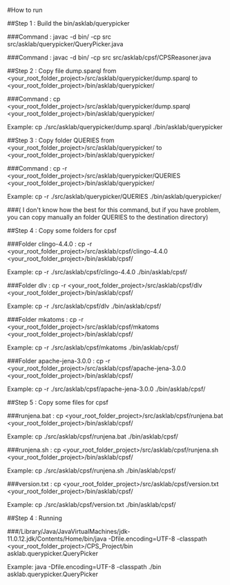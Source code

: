 #How to run

##Step 1 : Build the bin/asklab/querypicker

###Command : javac -d bin/ -cp src src/asklab/querypicker/QueryPicker.java

###Command : javac -d bin/ -cp src src/asklab/cpsf/CPSReasoner.java

##Step 2 : Copy file dump.sparql from <your_root_folder_project>/src/asklab/querypicker/dump.sparql to <your_root_folder_project>/bin/asklab/querypicker/

###Command : cp <your_root_folder_project>/src/asklab/querypicker/dump.sparql <your_root_folder_project>/bin/asklab/querypicker/

Example: cp ./src/asklab/querypicker/dump.sparql ./bin/asklab/querypicker

##Step 3 : Copy folder QUERIES from <your_root_folder_project>/src/asklab/querypicker/ to <your_root_folder_project>/bin/asklab/querypicker/

###Command : cp -r <your_root_folder_project>/src/asklab/querypicker/QUERIES <your_root_folder_project>/bin/asklab/querypicker/

Example: cp -r ./src/asklab/querypicker/QUERIES ./bin/asklab/querypicker/

###( I don't know how the best for this command, but if you have problem, you can copy manually an folder QUERIES to the destination directory)

##Step 4 : Copy some folders for cpsf

###Folder clingo-4.4.0 : cp -r <your_root_folder_project>/src/asklab/cpsf/clingo-4.4.0 <your_root_folder_project>/bin/asklab/cpsf/ 

Example: cp -r ./src/asklab/cpsf/clingo-4.4.0 ./bin/asklab/cpsf/ 

###Folder dlv : cp -r <your_root_folder_project>/src/asklab/cpsf/dlv <your_root_folder_project>/bin/asklab/cpsf/ 

Example: cp -r ./src/asklab/cpsf/dlv ./bin/asklab/cpsf/ 

###Folder mkatoms : cp -r <your_root_folder_project>/src/asklab/cpsf/mkatoms <your_root_folder_project>/bin/asklab/cpsf/ 

Example: cp -r ./src/asklab/cpsf/mkatoms ./bin/asklab/cpsf/ 

###Folder apache-jena-3.0.0 : cp -r <your_root_folder_project>/src/asklab/cpsf/apache-jena-3.0.0 <your_root_folder_project>/bin/asklab/cpsf/

Example: cp -r ./src/asklab/cpsf/apache-jena-3.0.0 ./bin/asklab/cpsf/ 

##Step 5 : Copy some files for cpsf

###runjena.bat : cp <your_root_folder_project>/src/asklab/cpsf/runjena.bat <your_root_folder_project>/bin/asklab/cpsf/ 

Example: cp ./src/asklab/cpsf/runjena.bat ./bin/asklab/cpsf/

###runjena.sh : cp <your_root_folder_project>/src/asklab/cpsf/runjena.sh <your_root_folder_project>/bin/asklab/cpsf/ 

Example: cp ./src/asklab/cpsf/runjena.sh ./bin/asklab/cpsf/

###version.txt : cp <your_root_folder_project>/src/asklab/cpsf/version.txt <your_root_folder_project>/bin/asklab/cpsf/

Example: cp ./src/asklab/cpsf/version.txt ./bin/asklab/cpsf/

##Step 4 : Running

###/Library/Java/JavaVirtualMachines/jdk-11.0.12.jdk/Contents/Home/bin/java -Dfile.encoding=UTF-8 -classpath <your_root_folder_project>/CPS_Project/bin asklab.querypicker.QueryPicker

Example: java -Dfile.encoding=UTF-8 -classpath ./bin asklab.querypicker.QueryPicker

